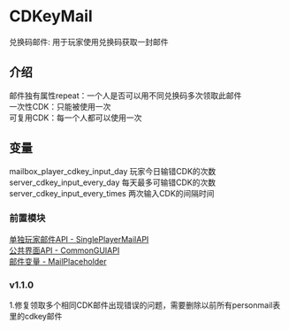 # CDKeyMail
兑换码邮件: 用于玩家使用兑换码获取一封邮件  
  
## 介绍
邮件独有属性repeat：一个人是否可以用不同兑换码多次领取此邮件  
一次性CDK：只能被使用一次  
可复用CDK：每一个人都可以使用一次  
  
## 变量
mailbox_player_cdkey_input_day 玩家今日输错CDK的次数  
server_cdkey_input_every_day 每天最多可输错CDK的次数  
server_cdkey_input_every_times 两次输入CDK的间隔时间  
  
### 前置模块
[单独玩家邮件API - SinglePlayerMailAPI](../SinglePlayerMailAPI)  
[公共界面API - CommonGUIAPI](../CommonGUIAPI)  
[邮件变量 - MailPlaceholder](../MailPlaceholder)  
  
### v1.1.0  
1.修复领取多个相同CDK邮件出现错误的问题，需要删除以前所有personmail表里的cdkey邮件
